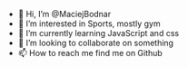 - 👋 Hi, I’m @MaciejBodnar
- 👀 I’m interested in Sports, mostly gym
- 🌱 I’m currently learning JavaScript and css
- 💞️ I’m looking to collaborate on something
- 📫 How to reach me find me on Github

<!---
MaciejBodnar/MaciejBodnar is a ✨ special ✨ repository because its `README.md` (this file) appears on your GitHub profile.
You can click the Preview link to take a look at your changes.
--->
